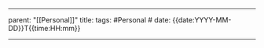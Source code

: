 
---
parent: "[[Personal]]"
title: 
tags:
	#Personal
	#
date: {{date:YYYY-MM-DD}}T{{time:HH:mm}}

---
